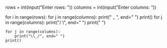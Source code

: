 rows = int(input("Enter rows: "))
columns = int(input("Enter columns: "))

for i in range(rows):
    for j in range(columns):
        print(" _ ", end=" ")
    print() 
    for j in range(columns):
        print("/   \\", end=" ")
    print("  ") 
    
    for j in range(columns):
        print("\\_/", end=" ")
    print()